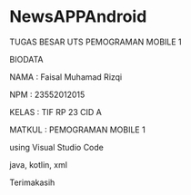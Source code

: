 # NewsAPPAndroid
TUGAS BESAR UTS PEMOGRAMAN MOBILE 1 

BIODATA 

NAMA : Faisal Muhamad Rizqi

NPM : 23552012015

KELAS : TIF RP 23 CID A

MATKUL : PEMOGRAMAN MOBILE 1

using Visual Studio Code

java, kotlin, xml

Terimakasih
